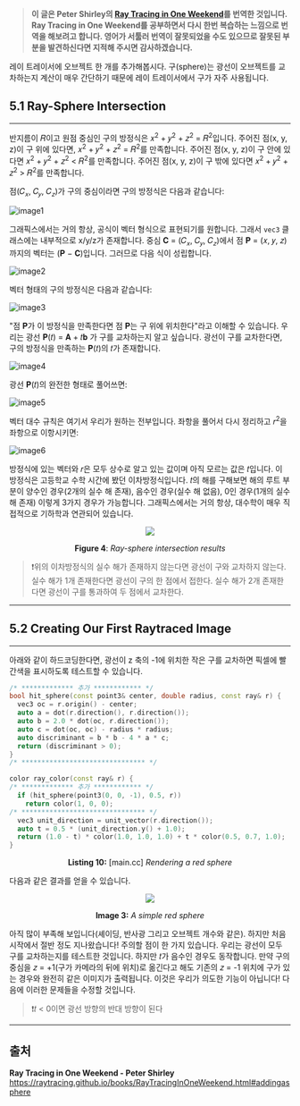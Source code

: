 > **이 글은 Peter Shirley의 [Ray Tracing in One Weekend](https://raytracing.github.io/books/RayTracingInOneWeekend.html)를 번역한 것입니다.
> Ray Tracing in One Weekend를 공부하면서 다시 한번 복습하는 느낌으로 번역을 해보려고 합니다. 영어가 서툴러 번역이 잘못되었을 수도 있으므로 잘못된 부분을 발견하신다면 지적해 주시면 감사하겠습니다.**

레이 트레이서에 오브젝트 한 개를 추가해봅시다. 구(sphere)는 광선이 오브젝트를 교차하는지 계산이 매우 간단하기 때문에 레이 트레이서에서 구가 자주 사용됩니다.

## 5.1 Ray-Sphere Intersection

---

반지름이 𝑅이고 원점 중심인 구의 방정식은 𝑥<sup>2</sup> + 𝑦<sup>2</sup> + 𝑧<sup>2</sup> = 𝑅<sup>2</sup>입니다. 주어진 점(x, y, z)이 구 위에 있다면, 𝑥<sup>2</sup> + 𝑦<sup>2</sup> + 𝑧<sup>2</sup> = 𝑅<sup>2</sup>를 만족합니다. 주어진 점(x, y, z)이 구 안에 있다면 𝑥<sup>2</sup> + 𝑦<sup>2</sup> + 𝑧<sup>2</sup> < 𝑅<sup>2</sup>를 만족합니다. 주어진 점(x, y, z)이 구 밖에 있다면 𝑥<sup>2</sup> + 𝑦<sup>2</sup> + 𝑧<sup>2</sup> > 𝑅<sup>2</sup>를 만족합니다.

점(𝐶<sub>𝑥</sub>, 𝐶<sub>𝑦</sub>, 𝐶<sub>𝑧</sub>)가 구의 중심이라면 구의 방정식은 다음과 같습니다:

![image1](https://user-images.githubusercontent.com/19530862/95719074-482fd500-0caa-11eb-80ed-b6ddeeef09e3.png)

그래픽스에서는 거의 항상, 공식이 벡터 형식으로 표현되기를 원합니다. 그래서 `vec3` 클래스에는 내부적으로 x/y/z가 존재합니다. 중심 𝐂 = (𝐶<sub>𝑥</sub>, 𝐶<sub>𝑦</sub>, 𝐶<sub>𝑧</sub>)에서 점 𝐏 = (𝑥, 𝑦, 𝑧)까지의 벡터는 (𝐏 − 𝐂)입니다. 그러므로 다음 식이 성립합니다.

![image2](https://user-images.githubusercontent.com/19530862/95719080-49610200-0caa-11eb-925e-fb3ce9a63861.png)

벡터 형태의 구의 방정식은 다음과 같습니다:

![image3](https://user-images.githubusercontent.com/19530862/95719082-49f99880-0caa-11eb-99a3-e19285f45c4e.png)

"점 𝐏가 이 방정식을 만족한다면 점 𝐏는 구 위에 위치한다"라고 이해할 수 있습니다. 우리는 광선 𝐏(𝑡) = 𝐀 + 𝑡𝐛 가 구를 교차하는지 알고 싶습니다. 광선이 구를 교차한다면, 구의 방정식을 만족하는 𝐏(𝑡)의 𝑡가 존재합니다.

![image4](https://user-images.githubusercontent.com/19530862/95719102-5120a680-0caa-11eb-98ed-e041d88242bf.png)

광선 𝐏(𝑡)의 완전한 형태로 풀어쓰면:

![image5](https://user-images.githubusercontent.com/19530862/95719100-4fef7980-0caa-11eb-8a47-a35fc77d2d42.png)

벡터 대수 규칙은 여기서 우리가 원하는 전부입니다. 좌항을 풀어서 다시 정리하고 𝑟<sup>2</sup>을 좌항으로 이항시키면:

![image6](https://user-images.githubusercontent.com/19530862/95719104-52ea6a00-0caa-11eb-9b1d-75264e851c8e.png)

방정식에 있는 벡터와 𝑟은 모두 상수로 알고 있는 값이며 아직 모르는 값은 𝑡입니다. 이 방정식은 고등학교 수학 시간에 봤던 이차방정식입니다. 𝑡의 해를 구해보면 해의 루트 부분이 양수인 경우(2개의 실수 해 존재), 음수인 경우(실수 해 없음), 0인 경우(1개의 실수 해 존재) 이렇게 3가지 경우가 가능합니다. 그래픽스에서는 거의 항상, 대수학이 매우 직접적으로 기하학과 연관되어 있습니다.

<p align="center"><img src="https://raytracing.github.io/images/fig-1.04-ray-sphere.jpg"></p>

**<p align="center">Figure 4**: _Ray-sphere intersection results</p>_

> ❗위의 이차방정식의 실수 해가 존재하지 않는다면 광선이 구와 교차하지 않는다.
> 실수 해가 1개 존재한다면 광선이 구의 한 점에서 접한다.
> 실수 해가 2개 존재한다면 광선이 구를 통과하여 두 점에서 교차한다.

---

## 5.2 Creating Our First Raytraced Image

---

아래와 같이 하드코딩한다면, 광선이 z 축의 -1에 위치한 작은 구를 교차하면 픽셀에 빨간색을 표시하도록 테스트할 수 있습니다.

```cpp
/* ************* 추가 ************ */
bool hit_sphere(const point3& center, double radius, const ray& r) {
  vec3 oc = r.origin() - center;
  auto a = dot(r.direction(), r.direction());
  auto b = 2.0 * dot(oc, r.direction());
  auto c = dot(oc, oc) - radius * radius;
  auto discriminant = b * b - 4 * a * c;
  return (discriminant > 0);
}
/* ******************************* */

color ray_color(const ray& r) {
/* ************* 추가 ************ */
  if (hit_sphere(point3(0, 0, -1), 0.5, r))
    return color(1, 0, 0);
/* ******************************* */
  vec3 unit_direction = unit_vector(r.direction());
  auto t = 0.5 * (unit_direction.y() + 1.0);
  return (1.0 - t) * color(1.0, 1.0, 1.0) + t * color(0.5, 0.7, 1.0);
}
```

**<p align="center">Listing 10:** [<span>main</span>.cc] _Rendering a red sphere</p>_

다음과 같은 결과를 얻을 수 있습니다.

<p align="center"><img src="https://raytracing.github.io/images/img-1.03-red-sphere.png"></p>

**<p align="center">Image 3:** _A simple red sphere</p>_

아직 많이 부족해 보입니다(셰이딩, 반사광 그리고 오브젝트 개수와 같은). 하지만 처음 시작에서 절반 정도 지나왔습니다! 주의할 점이 한 가지 있습니다. 우리는 광선이 모두 구를 교차하는지를 테스트한 것입니다. 하지만 𝑡가 음수인 경우도 동작합니다. 만약 구의 중심을 𝑧 = +1(구가 카메라의 뒤에 위치)로 옮긴다고 해도 기존의 𝑧 = -1 위치에 구가 있는 경우와 완전히 같은 이미지가 출력됩니다. 이것은 우리가 의도한 기능이 아닙니다! 다음에 이러한 문제들을 수정할 것입니다.

> ❗𝑡 < 0이면 광선 방향의 반대 방향이 된다

---

## 출처

**Ray Tracing in One Weekend - Peter Shirley**
https://raytracing.github.io/books/RayTracingInOneWeekend.html#addingasphere
